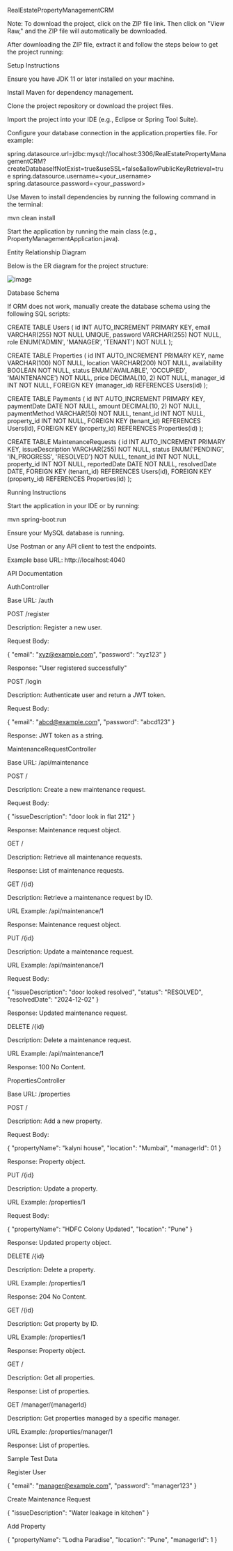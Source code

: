 RealEstatePropertyManagementCRM

Note: To download the project, click on the ZIP file link. Then click on "View Raw," and the ZIP file will automatically be downloaded.

After downloading the ZIP file, extract it and follow the steps below to get the project running:

Setup Instructions

Ensure you have JDK 11 or later installed on your machine.

Install Maven for dependency management.

Clone the project repository or download the project files.

Import the project into your IDE (e.g., Eclipse or Spring Tool Suite).

Configure your database connection in the application.properties file. For example:

spring.datasource.url=jdbc:mysql://localhost:3306/RealEstatePropertyManagementCRM?createDatabaseIfNotExist=true&useSSL=false&allowPublicKeyRetrieval=true
spring.datasource.username=<your_username>
spring.datasource.password=<your_password>

Use Maven to install dependencies by running the following command in the terminal:

mvn clean install

Start the application by running the main class (e.g., PropertyManagementApplication.java).

Entity Relationship Diagram

Below is the ER diagram for the project structure:

![image](https://github.com/user-attachments/assets/5f287bfc-e69a-44c8-827b-3fd220915d09)


Database Schema

If ORM does not work, manually create the database schema using the following SQL scripts:

CREATE TABLE Users (
    id INT AUTO_INCREMENT PRIMARY KEY,
    email VARCHAR(255) NOT NULL UNIQUE,
    password VARCHAR(255) NOT NULL,
    role ENUM('ADMIN', 'MANAGER', 'TENANT') NOT NULL
);

CREATE TABLE Properties (
    id INT AUTO_INCREMENT PRIMARY KEY,
    name VARCHAR(100) NOT NULL,
    location VARCHAR(200) NOT NULL,
    availability BOOLEAN NOT NULL,
    status ENUM('AVAILABLE', 'OCCUPIED', 'MAINTENANCE') NOT NULL,
    price DECIMAL(10, 2) NOT NULL,
    manager_id INT NOT NULL,
    FOREIGN KEY (manager_id) REFERENCES Users(id)
);

CREATE TABLE Payments (
    id INT AUTO_INCREMENT PRIMARY KEY,
    paymentDate DATE NOT NULL,
    amount DECIMAL(10, 2) NOT NULL,
    paymentMethod VARCHAR(50) NOT NULL,
    tenant_id INT NOT NULL,
    property_id INT NOT NULL,
    FOREIGN KEY (tenant_id) REFERENCES Users(id),
    FOREIGN KEY (property_id) REFERENCES Properties(id)
);

CREATE TABLE MaintenanceRequests (
    id INT AUTO_INCREMENT PRIMARY KEY,
    issueDescription VARCHAR(255) NOT NULL,
    status ENUM('PENDING', 'IN_PROGRESS', 'RESOLVED') NOT NULL,
    tenant_id INT NOT NULL,
    property_id INT NOT NULL,
    reportedDate DATE NOT NULL,
    resolvedDate DATE,
    FOREIGN KEY (tenant_id) REFERENCES Users(id),
    FOREIGN KEY (property_id) REFERENCES Properties(id)
);

Running Instructions

Start the application in your IDE or by running:

mvn spring-boot:run

Ensure your MySQL database is running.

Use Postman or any API client to test the endpoints.

Example base URL: http://localhost:4040

API Documentation

AuthController

Base URL: /auth

POST /register

Description: Register a new user.

Request Body:

{
    "email": "xyz@example.com",
    "password": "xyz123"
}

Response: "User registered successfully"

POST /login

Description: Authenticate user and return a JWT token.

Request Body:

{
    "email": "abcd@example.com",
    "password": "abcd123"
}

Response: JWT token as a string.

MaintenanceRequestController

Base URL: /api/maintenance

POST /

Description: Create a new maintenance request.

Request Body:

{
    "issueDescription": "door look in flat 212"
}

Response: Maintenance request object.

GET /

Description: Retrieve all maintenance requests.

Response: List of maintenance requests.

GET /{id}

Description: Retrieve a maintenance request by ID.

URL Example: /api/maintenance/1

Response: Maintenance request object.

PUT /{id}

Description: Update a maintenance request.

URL Example: /api/maintenance/1

Request Body:

{
    "issueDescription": "door looked resolved",
    "status": "RESOLVED",
    "resolvedDate": "2024-12-02"
}

Response: Updated maintenance request.

DELETE /{id}

Description: Delete a maintenance request.

URL Example: /api/maintenance/1

Response: 100 No Content.

PropertiesController

Base URL: /properties

POST /

Description: Add a new property.

Request Body:

{
    "propertyName": "kalyni house",
    "location": "Mumbai",
    "managerId": 01
}

Response: Property object.

PUT /{id}

Description: Update a property.

URL Example: /properties/1

Request Body:

{
    "propertyName": "HDFC Colony Updated",
    "location": "Pune"
}

Response: Updated property object.

DELETE /{id}

Description: Delete a property.

URL Example: /properties/1

Response: 204 No Content.

GET /{id}

Description: Get property by ID.

URL Example: /properties/1

Response: Property object.

GET /

Description: Get all properties.

Response: List of properties.

GET /manager/{managerId}

Description: Get properties managed by a specific manager.

URL Example: /properties/manager/1

Response: List of properties.

Sample Test Data

Register User

{
    "email": "manager@example.com",
    "password": "manager123"
}

Create Maintenance Request

{
    "issueDescription": "Water leakage in kitchen"
}

Add Property

{
    "propertyName": "Lodha Paradise",
    "location": "Pune",
    "managerId": 1
}

